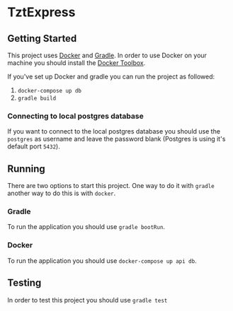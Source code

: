 # TztExpress

## Getting Started

This project uses [Docker][docker] and [Gradle][gradle]. In order to use Docker
on your machine you should install the [Docker Toolbox][toolbox].

If you've set up Docker and gradle you can run the project as followed:
1. `docker-compose up db`
2. `gradle build`

[docker]: https://www.docker.com/
[gradle]: https://gradle.org/
[toolbox]: https://www.docker.com/docker-toolbox

### Connecting to local postgres database

If you want to connect to the local postgres database you should use the
`postgres` as username and leave the password blank (Postgres is using it's
default port `5432`).

## Running

There are two options to start this project. One way to do it with `gradle`
another way to do this is with `docker`.

### Gradle

To run the application you should use `gradle bootRun`.

### Docker

To run the application you should use `docker-compose up api db`.

## Testing

In order to test this project you should use `gradle test`
